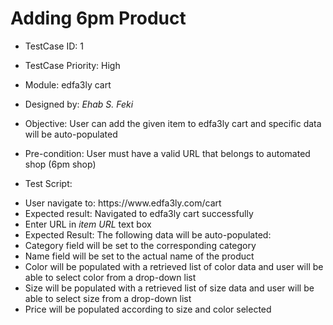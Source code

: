 # Adding 6pm Product 

- TestCase ID: 1
- TestCase Priority: High
- Module: edfa3ly cart
- Designed by: <em>Ehab S. Feki</em>

- Objective: User can add the given item to edfa3ly cart and specific data will be auto-populated
- Pre-condition: User must have a valid URL that belongs to automated shop (6pm shop)

- Test Script:

<ul>
<li>User navigate to: https://www.edfa3ly.com/cart</li>
<li>Expected result: Navigated to edfa3ly cart successfully</li>
<li>Enter URL in <em>item URL</em> text box</li>
<li>Expected Result: The following data will be auto-populated:</li>
<li>Category field will be set to the corresponding category</li>
<li>Name field will be set to the actual name of the product</li>
<li>Color will be populated with a retrieved list of color data and user will be able to select color from a drop-down list</li> 
<li>Size will be populated with a retrieved list of size data and user will be able to select size from a drop-down list</li>
<li>Price will be populated according to size and color selected</li>
</ul>	
